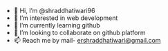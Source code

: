 - 👋 Hi, I’m @shraddhatiwari96
- 👀 I’m interested in web development
- 🌱 I’m currently learning github
- 💞️ I’m looking to collaborate on github platform
- 📫 Reach me by mail- ershraddhatiwari@gmail.com

<!---
shraddhatiwari96/shraddhatiwari96 is a ✨ special ✨ repository because its `README.md` (this file) appears on your GitHub profile.
You can click the Preview link to take a look at your changes.
--->

